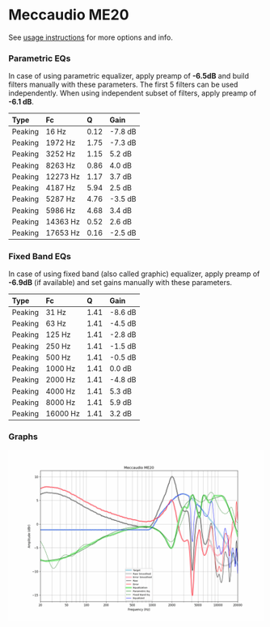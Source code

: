 # Meccaudio ME20
See [usage instructions](https://github.com/jaakkopasanen/AutoEq#usage) for more options and info.

### Parametric EQs
In case of using parametric equalizer, apply preamp of **-6.5dB** and build filters manually
with these parameters. The first 5 filters can be used independently.
When using independent subset of filters, apply preamp of **-6.1 dB**.

| Type    | Fc       |    Q | Gain    |
|:--------|:---------|:-----|:--------|
| Peaking | 16 Hz    | 0.12 | -7.8 dB |
| Peaking | 1972 Hz  | 1.75 | -7.3 dB |
| Peaking | 3252 Hz  | 1.15 | 5.2 dB  |
| Peaking | 8263 Hz  | 0.86 | 4.0 dB  |
| Peaking | 12273 Hz | 1.17 | 3.7 dB  |
| Peaking | 4187 Hz  | 5.94 | 2.5 dB  |
| Peaking | 5287 Hz  | 4.76 | -3.5 dB |
| Peaking | 5986 Hz  | 4.68 | 3.4 dB  |
| Peaking | 14363 Hz | 0.52 | 2.6 dB  |
| Peaking | 17653 Hz | 0.16 | -2.5 dB |

### Fixed Band EQs
In case of using fixed band (also called graphic) equalizer, apply preamp of **-6.9dB**
(if available) and set gains manually with these parameters.

| Type    | Fc       |    Q | Gain    |
|:--------|:---------|:-----|:--------|
| Peaking | 31 Hz    | 1.41 | -8.6 dB |
| Peaking | 63 Hz    | 1.41 | -4.5 dB |
| Peaking | 125 Hz   | 1.41 | -2.8 dB |
| Peaking | 250 Hz   | 1.41 | -1.5 dB |
| Peaking | 500 Hz   | 1.41 | -0.5 dB |
| Peaking | 1000 Hz  | 1.41 | 0.0 dB  |
| Peaking | 2000 Hz  | 1.41 | -4.8 dB |
| Peaking | 4000 Hz  | 1.41 | 5.3 dB  |
| Peaking | 8000 Hz  | 1.41 | 5.9 dB  |
| Peaking | 16000 Hz | 1.41 | 3.2 dB  |

### Graphs
![](./Meccaudio%20ME20.png)